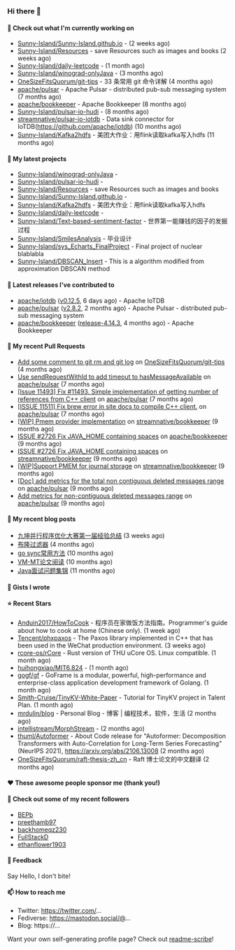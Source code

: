 ### Hi there 👋

#### 👷 Check out what I'm currently working on

- [Sunny-Island/Sunny-Island.github.io](https://github.com/Sunny-Island/Sunny-Island.github.io) -  (2 weeks ago)
- [Sunny-Island/Resources](https://github.com/Sunny-Island/Resources) - save Resources such as images and books (2 weeks ago)
- [Sunny-Island/daily-leetcode](https://github.com/Sunny-Island/daily-leetcode) -  (1 month ago)
- [Sunny-Island/winograd-onlyJava](https://github.com/Sunny-Island/winograd-onlyJava) -  (3 months ago)
- [OneSizeFitsQuorum/git-tips](https://github.com/OneSizeFitsQuorum/git-tips) - 33 条常用 git 命令详解 (4 months ago)
- [apache/pulsar](https://github.com/apache/pulsar) - Apache Pulsar - distributed pub-sub messaging system (7 months ago)
- [apache/bookkeeper](https://github.com/apache/bookkeeper) - Apache Bookkeeper (8 months ago)
- [Sunny-Island/pulsar-io-hudi](https://github.com/Sunny-Island/pulsar-io-hudi) -  (8 months ago)
- [streamnative/pulsar-io-iotdb](https://github.com/streamnative/pulsar-io-iotdb) - Data sink connector for IoTDB(https://github.com/apache/iotdb) (10 months ago)
- [Sunny-Island/Kafka2hdfs](https://github.com/Sunny-Island/Kafka2hdfs) - 美团大作业：用flink读取kafka写入hdfs (11 months ago)

#### 🌱 My latest projects

- [Sunny-Island/winograd-onlyJava](https://github.com/Sunny-Island/winograd-onlyJava) - 
- [Sunny-Island/pulsar-io-hudi](https://github.com/Sunny-Island/pulsar-io-hudi) - 
- [Sunny-Island/Resources](https://github.com/Sunny-Island/Resources) - save Resources such as images and books
- [Sunny-Island/Sunny-Island.github.io](https://github.com/Sunny-Island/Sunny-Island.github.io) - 
- [Sunny-Island/Kafka2hdfs](https://github.com/Sunny-Island/Kafka2hdfs) - 美团大作业：用flink读取kafka写入hdfs
- [Sunny-Island/daily-leetcode](https://github.com/Sunny-Island/daily-leetcode) - 
- [Sunny-Island/Text-based-sentiment-factor](https://github.com/Sunny-Island/Text-based-sentiment-factor) - 世界第一能赚钱的因子的发掘过程
- [Sunny-Island/SmilesAnalysis](https://github.com/Sunny-Island/SmilesAnalysis) - 毕业设计
- [Sunny-Island/sys_Echarts_FinalProject](https://github.com/Sunny-Island/sys_Echarts_FinalProject) - Final project of nuclear blablabla
- [Sunny-Island/DBSCAN_Insert](https://github.com/Sunny-Island/DBSCAN_Insert) - This is a algorithm modified from approximation DBSCAN method

#### 🔭 Latest releases I've contributed to

- [apache/iotdb](https://github.com/apache/iotdb) ([v0.12.5](https://github.com/apache/iotdb/releases/tag/v0.12.5), 6 days ago) - Apache IoTDB
- [apache/pulsar](https://github.com/apache/pulsar) ([v2.8.2](https://github.com/apache/pulsar/releases/tag/v2.8.2), 2 months ago) - Apache Pulsar - distributed pub-sub messaging system
- [apache/bookkeeper](https://github.com/apache/bookkeeper) ([release-4.14.3](https://github.com/apache/bookkeeper/releases/tag/release-4.14.3), 4 months ago) - Apache Bookkeeper

#### 🔨 My recent Pull Requests

- [Add some comment to git rm and git log](https://github.com/OneSizeFitsQuorum/git-tips/pull/2) on [OneSizeFitsQuorum/git-tips](https://github.com/OneSizeFitsQuorum/git-tips) (4 months ago)
- [Use sendRequestWithId to add timeout to hasMessageAvailable](https://github.com/apache/pulsar/pull/11600) on [apache/pulsar](https://github.com/apache/pulsar) (7 months ago)
- [[Issue 11493] Fix #11493. Simple implementation of getting number of references from C&#43;&#43; client](https://github.com/apache/pulsar/pull/11535) on [apache/pulsar](https://github.com/apache/pulsar) (7 months ago)
- [[ISSUE 11511] Fix brew error in site docs to compile C&#43;&#43; client.](https://github.com/apache/pulsar/pull/11512) on [apache/pulsar](https://github.com/apache/pulsar) (7 months ago)
- [[WIP] Pmem provider implementation](https://github.com/streamnative/bookkeeper/pull/384) on [streamnative/bookkeeper](https://github.com/streamnative/bookkeeper) (9 months ago)
- [ISSUE #2726 Fix JAVA_HOME containing spaces](https://github.com/apache/bookkeeper/pull/2727) on [apache/bookkeeper](https://github.com/apache/bookkeeper) (9 months ago)
- [ISSUE #2726 Fix JAVA_HOME containing spaces](https://github.com/streamnative/bookkeeper/pull/373) on [streamnative/bookkeeper](https://github.com/streamnative/bookkeeper) (9 months ago)
- [[WIP]Support PMEM for journal storage](https://github.com/streamnative/bookkeeper/pull/370) on [streamnative/bookkeeper](https://github.com/streamnative/bookkeeper) (9 months ago)
- [[Doc] add metrics for the total non contiguous deleted messages range](https://github.com/apache/pulsar/pull/10663) on [apache/pulsar](https://github.com/apache/pulsar) (9 months ago)
- [Add metrics for non-contiguous deleted messages range](https://github.com/apache/pulsar/pull/10638) on [apache/pulsar](https://github.com/apache/pulsar) (9 months ago)

#### 📜 My recent blog posts

- [九坤并行程序优化大赛第一届经验总结](https://zhaojiabei.ink/2022/02/21/%E4%B9%9D%E5%9D%A4%E5%B9%B6%E8%A1%8C%E7%A8%8B%E5%BA%8F%E4%BC%98%E5%8C%96%E5%A4%A7%E8%B5%9B%E7%AC%AC%E4%B8%80%E5%B1%8A%E7%BB%8F%E9%AA%8C%E6%80%BB%E7%BB%93/) (3 weeks ago)
- [布隆过滤器](https://zhaojiabei.ink/2021/10/18/%E5%B8%83%E9%9A%86%E8%BF%87%E6%BB%A4%E5%99%A8/) (4 months ago)
- [go sync常用方法](https://zhaojiabei.ink/2021/04/24/go-sync%E5%B8%B8%E7%94%A8%E6%96%B9%E6%B3%95/) (10 months ago)
- [VM-MT论文阅读](https://zhaojiabei.ink/2021/04/20/VM-MT%E8%AE%BA%E6%96%87%E9%98%85%E8%AF%BB/) (10 months ago)
- [Java面试问题集锦](https://zhaojiabei.ink/2021/04/14/Java%E9%9D%A2%E8%AF%95%E9%97%AE%E9%A2%98%E9%9B%86%E9%94%A6/) (11 months ago)

#### 📓 Gists I wrote


#### ⭐ Recent Stars

- [Anduin2017/HowToCook](https://github.com/Anduin2017/HowToCook) - 程序员在家做饭方法指南。Programmer&#39;s guide about how to cook at home (Chinese only). (1 week ago)
- [Tencent/phxpaxos](https://github.com/Tencent/phxpaxos) - The Paxos library implemented in C&#43;&#43; that has been used in the WeChat production environment. (3 weeks ago)
- [rcore-os/rCore](https://github.com/rcore-os/rCore) - Rust version of THU uCore OS. Linux compatible. (1 month ago)
- [huihongxiao/MIT6.824](https://github.com/huihongxiao/MIT6.824) -  (1 month ago)
- [gogf/gf](https://github.com/gogf/gf) - GoFrame is a modular, powerful, high-performance and enterprise-class application development framework of Golang.  (1 month ago)
- [Smith-Cruise/TinyKV-White-Paper](https://github.com/Smith-Cruise/TinyKV-White-Paper) - Tutorial for TinyKV project in Talent Plan. (1 month ago)
- [mrdulin/blog](https://github.com/mrdulin/blog) - Personal Blog - 博客 | 编程技术，软件，生活 (2 months ago)
- [intellistream/MorphStream](https://github.com/intellistream/MorphStream) -  (2 months ago)
- [thuml/Autoformer](https://github.com/thuml/Autoformer) - About Code release for &#34;Autoformer: Decomposition Transformers with Auto-Correlation for Long-Term Series Forecasting&#34; (NeurIPS 2021), https://arxiv.org/abs/2106.13008 (2 months ago)
- [OneSizeFitsQuorum/raft-thesis-zh_cn](https://github.com/OneSizeFitsQuorum/raft-thesis-zh_cn) - Raft 博士论文的中文翻译 (2 months ago)

#### ❤️ These awesome people sponsor me (thank you!)


#### 👯 Check out some of my recent followers

- [BEPb](https://github.com/BEPb)
- [preethamb97](https://github.com/preethamb97)
- [backhomeqz230](https://github.com/backhomeqz230)
- [FullStackD](https://github.com/FullStackD)
- [ethanflower1903](https://github.com/ethanflower1903)

#### 💬 Feedback

Say Hello, I don't bite!

#### 📫 How to reach me

- Twitter: https://twitter.com/...
- Fediverse: https://mastodon.social/@...
- Blog: https://...

Want your own self-generating profile page? Check out [readme-scribe](https://github.com/muesli/readme-scribe)!
